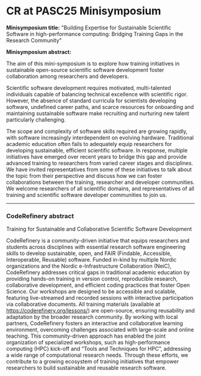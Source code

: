 # CR at PASC25 Minisymposium 

**Minisymposium title:** "Building Expertise for Sustainable Scientific Software in high-performance computing: Bridging Training Gaps in the Research Community"

**Minisymposium abstract:** 

The aim of this mini-symposium is to explore how training initiatives in sustainable open-source scientific software development foster collaboration among researchers and developers. 

Scientific software development requires motivated, multi-talented individuals capable of balancing technical excellence with scientific rigor. However, the absence of standard curricula for scientists developing software, undefined career paths, and scarce resources for onboarding and maintaining sustainable software make recruiting and nurturing new talent particularly challenging.

The scope and complexity of software skills required are growing rapidly, with software increasingly interdependent on evolving hardware. Traditional academic education often fails to adequately equip researchers for developing sustainable, efficient scientific software. In response, multiple initiatives have emerged over recent years to bridge this gap and provide advanced training to researchers from varied career stages and disciplines. We have invited representatives from some of these initiatives to talk about the topic from their perspective and discuss how we can foster collaborations between the training, researcher and developer communities. We welcome researchers of all scientific domains, and representatives of all training and scientific software developer communities to join us.

---

### CodeRefinery abstract


Training for Sustainable and Collaborative Scientific Software Development

CodeRefinery is a community-driven initiative that equips researchers and students across disciplines with essential research software engineering skills
to develop sustainable, open, and FAIR (Findable, Accessible, Interoperable, Reusable) software. Funded in-kind by multiple Nordic organizations 
and the Nordic e-Infrastructure Collaboration (NeiC), CodeRefinery addresses critical gaps in traditional academic education by providing hands-on training
in version control, reproducible research, collaborative development, and efficient coding practices that foster Open Science. 
Our workshops are designed to be accessible and scalable, featuring live-streamed and recorded sessions with interactive participation 
via collaborative documents. All training materials (available at https://coderefinery.org/lessons/) are open-source, 
ensuring reusability and adaptation by the broader research community. By working with local partners, 
CodeRefinery fosters an interactive and collaborative learning environment, overcoming challenges associated with large-scale and online teaching. 
This community-driven approach has enabled the joint organization of specialized workshops, such as high-performance computing (HPC) kick-off and 
“Tools and Techniques for HPC”, addressing a wide range of computational research needs. 
Through these efforts, we contribute to a growing ecosystem of training initiatives that empower researchers to build sustainable and 
reusable research software.
